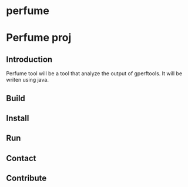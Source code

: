 perfume
=======

# Perfume proj

## Introduction
  Perfume tool will be a tool that analyze the output of gperftools.
It will be writen using java. 

## Build


## Install

## Run

## Contact

## Contribute
